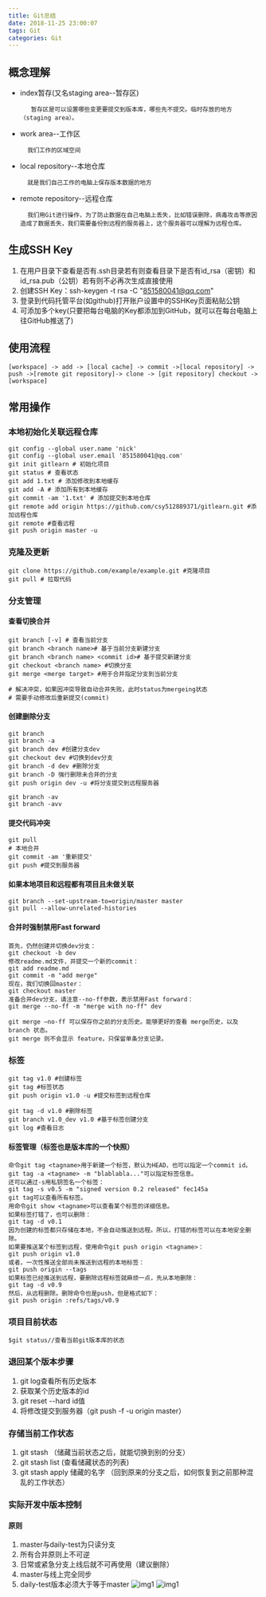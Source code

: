 ```yaml
---
title: Git总结
date: 2018-11-25 23:00:07
tags: Git
categories: Git
---
```

## 概念理解
* index暂存(又名staging area--暂存区)

         暂存区是可以设置哪些变更要提交到版本库，哪些先不提交。临时存放的地方（staging area）。
* work area--工作区

        我们工作的区域空间
* local repository--本地仓库

        就是我们自己工作的电脑上保存版本数据的地方
* remote repository--远程仓库

        我们用Git进行操作，为了防止数据在自己电脑上丢失，比如错误删除，病毒攻击等原因造成了数据丢失，我们需要备份到远程的服务器上，这个服务器可以理解为远程仓库。
## 生成SSH Key
1. 在用户目录下查看是否有.ssh目录若有则查看目录下是否有id_rsa（密钥）和id_rsa.pub（公钥）若有则不必再次生成直接使用
2. 创建SSH Key：ssh-keygen -t rsa -C "851580041@qq.com"
3. 登录到代码托管平台(如github)打开账户设置中的SSHKey页面粘贴公钥
4. 可添加多个key(只要把每台电脑的Key都添加到GitHub，就可以在每台电脑上往GitHub推送了)
## 使用流程
    [workspace] -> add -> [local cache] -> commit ->[local repository] -> push ->[remote git repository]-> clone -> [git repository] checkout -> [workspace]
## 常用操作
### 本地初始化关联远程仓库
```
git config --global user.name 'nick'
git config --global user.email '851580041@qq.com'
git init gitlearn # 初始化项目
git status # 查看状态
git add 1.txt # 添加修改到本地缓存
git add -A # 添加所有到本地缓存
git commit -am '1.txt' # 添加提交到本地仓库
git remote add origin https://github.com/csy512889371/gitlearn.git #添加远程仓库
git remote #查看远程
git push origin master -u
```
### 克隆及更新
```
git clone https://github.com/example/example.git #克隆项目
git pull # 拉取代码
```
### 分支管理
#### 查看切换合并
```
git branch [-v] # 查看当前分支
git branch <branch name># 基于当前分支新建分支
git branch <branch name> <commit id># 基于提交新建分支
git checkout <branch name> #切换分支
git merge <merge target> #用于合并指定分支到当前分支

# 解决冲突，如果因冲突导致自动合并失败，此时status为mergeing状态
# 需要手动修改后重新提交(commit)
```
#### 创建删除分支
```
git branch
git branch -a
git branch dev #创建分支dev
git checkout dev #切换到dev分支
git branch -d dev #删除分支
git branch -D 强行删除未合并的分支
git push origin dev -u #将分支提交到远程服务器

git branch -av
git branch -avv
```
#### 提交代码冲突
```
git pull
# 本地合并
git commit -am '重新提交'
git push #提交到服务器
```
#### 如果本地项目和远程都有项目且未做关联
```
git branch --set-upstream-to=origin/master master
git pull --allow-unrelated-histories
```
#### 合并时强制禁用Fast forward
```
首先，仍然创建并切换dev分支：
git checkout -b dev
修改readme.md文件，并提交一个新的commit：
git add readme.md
git commit -m "add merge"
现在，我们切换回master：
git checkout master
准备合并dev分支，请注意--no-ff参数，表示禁用Fast forward：
git merge --no-ff -m "merge with no-ff" dev

git merge –no-ff 可以保存你之前的分支历史。能够更好的查看 merge历史，以及branch 状态。
git merge 则不会显示 feature，只保留单条分支记录。
```
### 标签
```
git tag v1.0 #创建标签
git tag #标签状态
git push origin v1.0 -u #提交标签到远程仓库

git tag -d v1.0 #删除标签
git branch v1.0_dev v1.0 #基于标签创建分支
git log #查看日志
```
#### 标签管理（标签也是版本库的一个快照）
```
命令git tag <tagname>用于新建一个标签，默认为HEAD，也可以指定一个commit id。
git tag -a <tagname> -m "blablabla..."可以指定标签信息。
还可以通过-s用私钥签名一个标签：
git tag -s v0.5 -m "signed version 0.2 released" fec145a
git tag可以查看所有标签。
用命令git show <tagname>可以查看某个标签的详细信息。
如果标签打错了，也可以删除：
git tag -d v0.1
因为创建的标签都只存储在本地，不会自动推送到远程。所以，打错的标签可以在本地安全删除。
如果要推送某个标签到远程，使用命令git push origin <tagname>：
git push origin v1.0
或者，一次性推送全部尚未推送到远程的本地标签：
git push origin --tags
如果标签已经推送到远程，要删除远程标签就麻烦一点，先从本地删除：
git tag -d v0.9
然后，从远程删除。删除命令也是push，但是格式如下：
git push origin :refs/tags/v0.9
```
### 项目目前状态
```
$git status//查看当前git版本库的状态
```
### 退回某个版本步骤
1. git log查看所有历史版本
2. 获取某个历史版本的id
3. git reset --hard id值
4. 将修改提交到服务器（git push -f -u origin master）
### 存储当前工作状态
1. git stash （储藏当前状态之后，就能切换到别的分支）
2. git stash list (查看储藏状态的列表)
3. git stash apply 储藏的名字 （回到原来的分支之后，如何恢复到之前那种混乱的工作状态）
### 实际开发中版本控制
#### 原则
1. master与daily-test为只读分支
2. 所有合并原则上不可逆
3. 日常或紧急分支上线后就不可再使用（建议删除）
4. master与线上完全同步
5. daily-test版本必须大于等于master
![img1](https://github.com/csyeva/eva/raw/master/img/github/bb1.png)
![img1](https://raw.githubusercontent.com/csyeva/eva/master/img/github/bb2.png)
